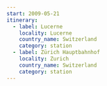 ```yaml
---
start: 2009-05-21
itinerary:
  - label: Lucerne
    locality: Lucerne
    country_name: Switzerland
    category: station
  - label: Zürich Hauptbahnhof
    locality: Zurich
    country_name: Switzerland
    category: station
---
```

